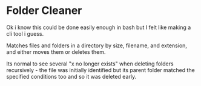 # Folder Cleaner
Ok i know this could be done easily enough in bash but I felt like making a cli tool i guess.

Matches files and folders in a directory by size, filename, and extension, and either moves them or deletes them.

Its normal to see several "x no longer exists" when deleting folders recursively - the file was initially identified but its parent
folder matched the specified conditions too and so it was deleted early. 